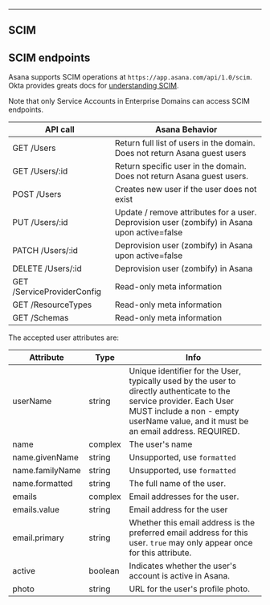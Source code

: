 <hr>
<section>

# SCIM

## SCIM endpoints

Asana supports SCIM operations at `https://app.asana.com/api/1.0/scim`. Okta provides greats docs for 
[understanding SCIM](https://developer.okta.com/docs/concepts/scim/).

Note that only Service Accounts in Enterprise Domains can access SCIM endpoints.

|API call|Asana Behavior|
|--------|--------------|
|GET /Users|Return full list of users in the domain.  Does not return Asana guest users|
|GET /Users/:id|Return specific user in the domain.  Does not return Asana guest users.|
|POST /Users|Creates new user if the user does not exist|
|PUT /Users/:id|Update / remove attributes for a user. Deprovision user (zombify) in Asana upon active=false|
|PATCH /Users/:id|Deprovision user (zombify) in Asana upon active=false|
|DELETE /Users/:id|Deprovision user (zombify) in Asana|
|GET /ServiceProviderConfig|Read-only meta information|
|GET /ResourceTypes|Read-only meta information|
|GET /Schemas|Read-only meta information|

The accepted user attributes are:

|Attribute|Type|Info|
|---------|----|----|
|userName|string|Unique identifier for the User, typically used by the user to directly authenticate to the service provider. Each User MUST include a non - empty userName value, and it must  be an email address. REQUIRED.|
|name|complex|The user's name|
|name.givenName|string|Unsupported, use `formatted`|
|name.familyName|string|Unsupported, use `formatted`|
|name.formatted|string|The full name of the user.|
|emails|complex|Email addresses for the user.|
|emails.value|string|Email address for the user|
|email.primary|string|Whether this email address is the preferred email address for this user. `true` may only appear once for this  attribute.|
|active|boolean|Indicates whether the user's account is active in Asana.|
|photo|string|URL for the user's profile photo.|

</section>
